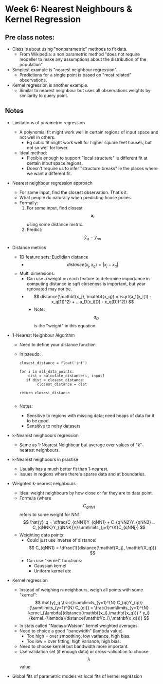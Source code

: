 # Week 6: Nearest Neighbours & Kernel Regression

## Pre class notes:

* Class is about using "nonparametric" methods to fit data.
  * From Wikipedia: a non parametric method "does not require modeller to make any assumptions about the distribution of the population"
* Simplest example is "nearest neighbour regression".
  * Predictions for a single point is based on "most related" observations.
* Kernel regression is another example.
  * Similar to nearest neighbour but uses all observations weights by similarity to query point.

## Notes

* Limitations of parametric regression
  * A polynomial fit might work well in certain regions of input space and not well in others.
    * Eg cubic fit might work well for higher square feet houses, but not so well for lower.
  * Ideal method:
    * Flexible enough to support "local structure" ie different fit at certain input space regions.
    * Doesn't require us to infer "structure breaks" ie the places where we want a different fit.

* Nearest neighbour regression approach
  * For some input, find the closest observation. That's it.
  * What people do naturally when predicting house prices.
  * Formally:
	1. For some input, find closest $$ \mathbf{x}_i $$ using some distance metric.
	2. Predict: $$ \hat{y}_q = y_{nn} $$

* Distance metrics
	* 1D feature sets: Euclidian distance
		* $$ distance(x_j, x_q) = |x_j - x_q| $$ 
	* Multi dimensions:
		* Can use a weight on each feature to determine importance in computing distance ie sqft closeness is important, but year renovated may not be.
		* $$  distance(\mathbf{x_j}, \mathbf{x_q}) = \sqrt{a_1(x_i[1] - x_q[1])^2) + .. a_D(x_i[D] - x_q[D])^2)} $$   
			* Note: $$ a_D $$ is the "weight" in this equation.

* 1-Nearest Neighbour Algorithm
	* Need to define your distance function.
	* In pseudo:

		```
		closest_distance = float('inf')

		for i in all_data_points:
			dist = calculate_distance(i, input)
           if dist < closest_distance:
                closest_distance = dist

		return closest_distance
 			
		``` 
	* Notes:
		* Sensitive to regions with missing data; need heaps of data for it to be good.
		* Sensitive to noisy datasets.

* k-Nearest neighbours regression
	* Same as 1-Nearest Neighbour but average over values of "k"-nearest neighbours.

* k-Nearest neighbours in practise
	* Usually has a much better fit than 1-nearest.
	* Issues in regions where there's sparse data and at boundaries.

* Weighted k-nearest neighbours
	* Idea: weight neighbours by how close or far they are to data point.
	* Formula (where $$ C_{qNN1} $$ refers to some weight for NN1:
		$$ \hat{y}_q = \dfrac{C_{qNN1}Y_{qNN1} + C_{qNN2}Y_{qNN2} .. C_{qNNK}Y_{qNNK}}{\sum\limits_{j=1}^{K}C_{qNNj}} $$
	* Weighting data points:
		* Could just use inverse of distance: $$ C_{qNN1} = \dfrac{1}{distance(\mathbf{X_j}, \mathbf{X_q})} $$
		* Can use "kernel" functions:
			* Gaussian kernel
			* Uniform kernel etc

* Kernel regression
	* Instead of weighing n-neighbours, weigh all points with some "kernel":
		$$ \hat{y}_q \frac{\sum\limits_{y=1}^{N} C_{qi}Y_{qi}}{\sum\limits_{y=1}^{N} C_{qi}} = \frac{\sum\limits_{y=1}^{N} kernel_{\lambda}(distance(\mathbf{x_i},\mathbf{x_q})) * y_i}{kernel_{\lambda}(distance(\mathbf{x_i},\mathbf{x_q}))} $$
	* In stats called "Nadaya-Watson" kernel weighted averages.
	* Need to choice a good "bandwidth" (lambda value)
		* Too high = over smoothing; low variance, high bias.
		* Too low = over fitting; high variance, high bias.   
	* Need to choose kernel but bandwidth more important.
	* Use validation set (if enough data) or cross-validation to choose $$ \lambda $$ value.

* Global fits of parametric models vs local fits of kernel regression  
